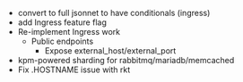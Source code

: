 - convert to full jsonnet to have conditionals (ingress)
- add Ingress feature flag
- Re-implement Ingress work
  - Public endpoints
    - Expose external_host/external_port
- kpm-powered sharding for rabbitmq/mariadb/memcached
- Fix .HOSTNAME issue with rkt
